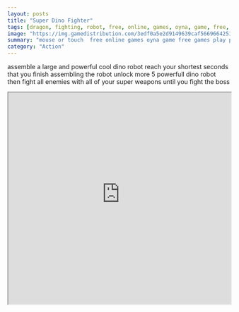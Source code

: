 ```yaml
---
layout: posts
title: "Super Dino Fighter"
tags: [dragon, fighting, robot, free, online, games, oyna, game, free, games, play, play, games]
image: "https://img.gamedistribution.com/3edf0a5e2d9149639caf5669664251ec-512x384.jpeg"
summary: "mouse or touch  free online games oyna game free games play play games"
category: "Action"
---
```


assemble a large and powerful cool dino robot reach your shortest seconds that you finish assembling the robot unlock more 5 powerfull dino robot then fight all enemies with all of your super weapons until you fight the boss

<iframe width="100%" height="480px;" src="https://html5.gamedistribution.com/3edf0a5e2d9149639caf5669664251ec/"></iframe>